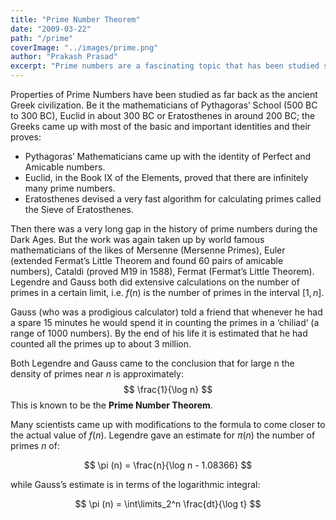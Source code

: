 ```yaml
---
title: "Prime Number Theorem"
date: "2009-03-22"
path: "/prime"
coverImage: "../images/prime.png"
author: "Prakash Prasad"
excerpt: "Prime numbers are a fascinating topic that has been studied since ancient Greeks due to interesting characteristics. Prime number theorem is one such topic that aims to estimate the density of prime numbers for any given number..."
---
```


Properties of Prime Numbers have been studied as far back as the ancient Greek civilization. Be it the mathematicians of Pythagoras’ School (500 BC to 300 BC), Euclid in about 300 BC or Eratosthenes in around 200 BC; the Greeks came up with most of the basic and important identities and their proves:

- Pythagoras’ Mathematicians came up with the identity of Perfect and Amicable numbers.
- Euclid, in the Book IX of the Elements, proved that there are infinitely many prime numbers.
- Eratosthenes devised a very fast algorithm for calculating primes called the Sieve of Eratosthenes.

Then there was a very long gap in the history of prime numbers during the Dark Ages. But the work was again taken up by world famous mathematicians of the likes of Mersenne (Mersenne Primes), Euler (extended Fermat’s Little Theorem and found 60 pairs of amicable numbers), Cataldi (proved M19 in 1588), Fermat (Fermat’s Little Theorem). Legendre and Gauss both did extensive calculations on the number of primes in a certain limit, i.e. $f(n)$ is the number of primes in the interval $[1,n]$.

Gauss (who was a prodigious calculator) told a friend that whenever he had a spare 15 minutes he would spend it in counting the primes in a ‘chiliad‘ (a range of 1000 numbers). By the end of his life it is estimated that he had counted all the primes up to about 3 million.

Both Legendre and Gauss came to the conclusion that for large n the density of primes near $n$ is approximately:
$$
\frac{1}{\log n}
$$
This is known to be the **Prime Number Theorem**.

Many scientists came up with modifications to the formula to come closer to the actual value of $f(n)$. Legendre gave an estimate for $π(n)$ the number of primes $n$ of:

$$
\pi (n) = \frac{n}{\log n - 1.08366}
$$

while Gauss’s estimate is in terms of the logarithmic integral:

$$
\pi (n) = \int\limits_2^n \frac{dt}{\log t}
$$